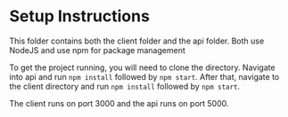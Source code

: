 # Setup Instructions

This folder contains both the client folder and the api folder. Both use NodeJS and use npm for package management

To get the project running, you will need to clone the directory. Navigate into api and run `npm install` followed by `npm start`. After that, navigate to the client directory and run `npm install` followed by `npm start`.

The client runs on port 3000 and the api runs on port 5000. 
